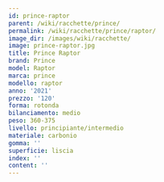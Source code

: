 ```yaml
---
id: prince-raptor
parent: /wiki/racchette/prince/
permalink: /wiki/racchette/prince/raptor/
image_dir: /images/wiki/racchette/
image: prince-raptor.jpg
title: Prince Raptor
brand: Prince
model: Raptor
marca: prince
modello: raptor
anno: '2021'
prezzo: '120'
forma: rotonda
bilanciamento: medio
peso: 360-375
livello: principiante/intermedio
materiale: carbonio
gomma: ''
superficie: liscia
index: ''
content: ''
---
```


